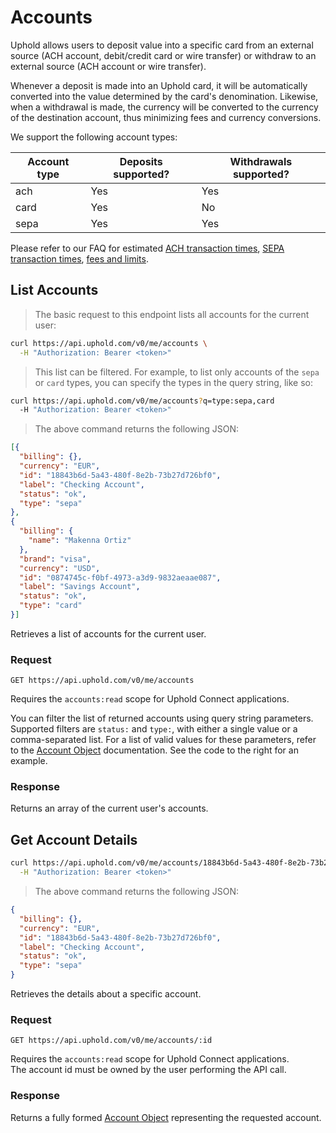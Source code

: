 # Accounts

Uphold allows users to deposit value into a specific card from an external source (ACH account, debit/credit card or wire transfer) or withdraw to an external source (ACH account or wire transfer).

Whenever a deposit is made into an Uphold card, it will be automatically converted into the value determined by the card's denomination.
Likewise, when a withdrawal is made, the currency will be converted to the currency of the destination account, thus minimizing fees and currency conversions.

We support the following account types:

Account type | Deposits supported? | Withdrawals supported?
------------ | ------------------- | ----------------------
ach          | Yes                 | Yes
card         | Yes                 | No
sepa         | Yes                 | Yes

Please refer to our FAQ for estimated [ACH transaction times](https://support.uphold.com/hc/en-us/articles/206762103-How-to-add-and-withdraw-funds-via-bank-transfer-U-S-), [SEPA transaction times](https://support.uphold.com/hc/en-us/articles/205803186-How-to-add-and-withdraw-funds-via-bank-transfer-Europe-), [fees and limits](https://support.uphold.com/hc/en-us/articles/206118653-Transaction-Trading-Limits).

## List Accounts

> The basic request to this endpoint lists all accounts for the current user:

```bash
curl https://api.uphold.com/v0/me/accounts \
  -H "Authorization: Bearer <token>"
```

> This list can be filtered. For example, to list only accounts of the `sepa` or `card` types, you can specify the types in the query string, like so:

```bash
curl https://api.uphold.com/v0/me/accounts?q=type:sepa,card
  -H "Authorization: Bearer <token>"
```

> The above command returns the following JSON:

```json
[{
  "billing": {},
  "currency": "EUR",
  "id": "18843b6d-5a43-480f-8e2b-73b27d726bf0",
  "label": "Checking Account",
  "status": "ok",
  "type": "sepa"
},
{
  "billing": {
    "name": "Makenna Ortiz"
  },
  "brand": "visa",
  "currency": "USD",
  "id": "0874745c-f0bf-4973-a3d9-9832aeaae087",
  "label": "Savings Account",
  "status": "ok",
  "type": "card"
}]
```

Retrieves a list of accounts for the current user.

### Request

`GET https://api.uphold.com/v0/me/accounts`

<aside class="notice">
  Requires the <code>accounts:read</code> scope for Uphold Connect applications.
</aside>

You can filter the list of returned accounts using query string parameters.
Supported filters are `status:` and `type:`, with either a single value or a comma-separated list.
For a list of valid values for these parameters, refer to the [Account Object](#account-object) documentation.
See the code to the right for an example.

### Response

Returns an array of the current user's accounts.

## Get Account Details

```bash
curl https://api.uphold.com/v0/me/accounts/18843b6d-5a43-480f-8e2b-73b27d726bf0 \
  -H "Authorization: Bearer <token>"
```

> The above command returns the following JSON:

```json
{
  "billing": {},
  "currency": "EUR",
  "id": "18843b6d-5a43-480f-8e2b-73b27d726bf0",
  "label": "Checking Account",
  "status": "ok",
  "type": "sepa"
}
```

Retrieves the details about a specific account.

### Request

`GET https://api.uphold.com/v0/me/accounts/:id`

<aside class="notice">
  Requires the <code>accounts:read</code> scope for Uphold Connect applications.
</aside>
<aside class="notice">
  The account id must be owned by the user performing the API call.
</aside>

### Response

Returns a fully formed [Account Object](#account-object) representing the requested account.
